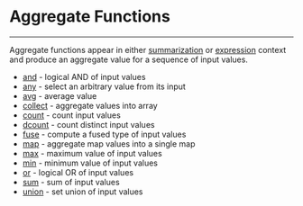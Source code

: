 # Aggregate Functions

---

Aggregate functions appear in either [summarization](../operators/summarize.md)
or [expression](../overview/expressions.md) context and produce an aggregate
value for a sequence of input values.

- [and](and.md) - logical AND of input values
- [any](any.md) - select an arbitrary value from its input
- [avg](avg.md) - average value
- [collect](collect.md) - aggregate values into array
- [count](count.md) - count input values
- [dcount](dcount.md) - count distinct input values
- [fuse](fuse.md) - compute a fused type of input values
- [map](map.md) - aggregate map values into a single map
- [max](max.md) - maximum value of input values
- [min](min.md) - minimum value of input values
- [or](or.md) - logical OR of input values
- [sum](sum.md) - sum of input values
- [union](union.md) - set union of input values
